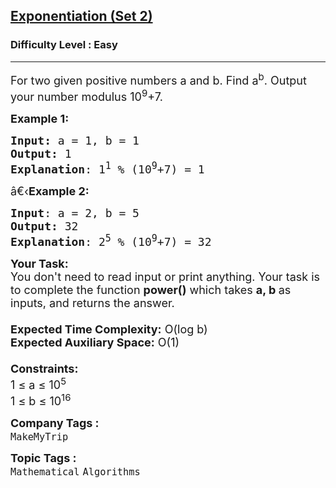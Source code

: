 <h2><a href="https://practice.geeksforgeeks.org/problems/abset-25327/1?utm_source=geeksforgeeks&utm_medium=ml_article_practice_tab&utm_campaign=article_practice_tab">Exponentiation (Set 2)</a></h2><h3>Difficulty Level : Easy</h3><hr><div class="problems_problem_content__Xm_eO"><p><span style="font-size:18px">For two given positive numbers a and b. Find a<sup>b</sup>. Output your number modulus 10<sup>9</sup>+7.</span></p>

<p><span style="font-size:18px"><strong>Example 1:</strong></span></p>

<pre><span style="font-size:18px"><strong>Input: </strong>a = 1, b = 1
<strong>Output:</strong> 1
<strong>Explanation</strong>: 1<sup>1</sup>&nbsp;% (10<sup>9</sup>+7) = 1
</span></pre>

<p><span style="font-size:18px">â€‹<strong>Example 2:</strong></span></p>

<pre><span style="font-size:18px"><strong>Input</strong>: a = 2, b = 5
<strong>Output:</strong> 32
<strong>Explanation</strong>: 2<sup>5</sup>&nbsp;% (10<sup>9</sup>+7) = 32</span></pre>

<p><span style="font-size:18px"><strong>Your Task:&nbsp;&nbsp;</strong><br>
You don't need to read input or print anything. Your task is to complete the function&nbsp;<strong>power()</strong>&nbsp;which takes <strong>a, b&nbsp;</strong>as inputs, and returns the answer.<br>
<br>
<strong>Expected Time Complexity:</strong>&nbsp;O(log b)<br>
<strong>Expected Auxiliary Space:</strong>&nbsp;O(1)<br>
<br>
<strong>Constraints:</strong><br>
1 ≤&nbsp;a ≤ 10<sup>5</sup><br>
1 ≤ b ≤ 10<sup>16</sup></span></p>
</div><p><span style=font-size:18px><strong>Company Tags : </strong><br><code>MakeMyTrip</code>&nbsp;<br><p><span style=font-size:18px><strong>Topic Tags : </strong><br><code>Mathematical</code>&nbsp;<code>Algorithms</code>&nbsp;
